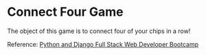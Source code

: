 # Connect Four Game

The object of this game is to connect four of your chips in a row!

Reference: [Python and Django Full Stack Web Developer Bootcamp](https://www.udemy.com/course/python-and-django-full-stack-web-developer-bootcamp/)
